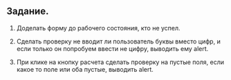 ## Задание. 

1. Доделать форму до рабочего состояния, кто не успел.

2. Сделать проверку не вводит ли пользователь буквы вместо цифр,
и если только он попробуем ввести не цифру, выводить ему alert.

3. При клике на кнопку расчета сделать проверку на пустые поля,
если какое то поле или оба пустые, выводить alert.
